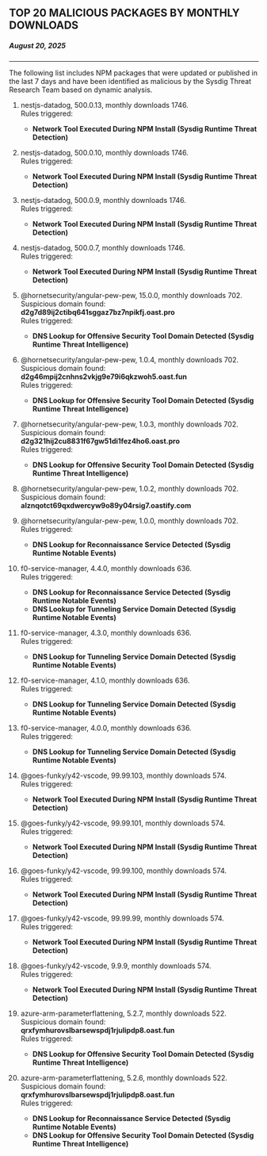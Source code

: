 ## TOP 20 MALICIOUS PACKAGES BY MONTHLY DOWNLOADS
##### August 20, 2025

---
The following list includes NPM packages that were updated or published in the last 7 days and have been identified as malicious by the Sysdig Threat Research Team based on dynamic analysis.

1. nestjs-datadog, 500.0.13, monthly downloads 1746.
</br>Rules triggered:</br>
      - **Network Tool Executed During NPM Install (Sysdig Runtime Threat Detection)**


2. nestjs-datadog, 500.0.10, monthly downloads 1746.
</br>Rules triggered:</br>
      - **Network Tool Executed During NPM Install (Sysdig Runtime Threat Detection)**


3. nestjs-datadog, 500.0.9, monthly downloads 1746.
</br>Rules triggered:</br>
      - **Network Tool Executed During NPM Install (Sysdig Runtime Threat Detection)**


4. nestjs-datadog, 500.0.7, monthly downloads 1746.
</br>Rules triggered:</br>
      - **Network Tool Executed During NPM Install (Sysdig Runtime Threat Detection)**


5. @hornetsecurity/angular-pew-pew, 15.0.0, monthly downloads 702.
</br>Suspicious domain found: **d2g7d89ij2ctibq641sggaz7bz7npikfj.oast.pro**
</br>Rules triggered:</br>
      - **DNS Lookup for Offensive Security Tool Domain Detected (Sysdig Runtime Threat Intelligence)**


6. @hornetsecurity/angular-pew-pew, 1.0.4, monthly downloads 702.
</br>Suspicious domain found: **d2g46mpij2cnhns2vkjg9e79i6qkzwoh5.oast.fun**
</br>Rules triggered:</br>
      - **DNS Lookup for Offensive Security Tool Domain Detected (Sysdig Runtime Threat Intelligence)**


7. @hornetsecurity/angular-pew-pew, 1.0.3, monthly downloads 702.
</br>Suspicious domain found: **d2g321hij2cu8831f67gw51di1fez4ho6.oast.pro**
</br>Rules triggered:</br>
      - **DNS Lookup for Offensive Security Tool Domain Detected (Sysdig Runtime Threat Intelligence)**


8. @hornetsecurity/angular-pew-pew, 1.0.2, monthly downloads 702.
</br>Suspicious domain found: **alznqotct69qxdwercyw9o89y04rsig7.oastify.com**


9. @hornetsecurity/angular-pew-pew, 1.0.0, monthly downloads 702.
</br>Rules triggered:</br>
      - **DNS Lookup for Reconnaissance Service Detected (Sysdig Runtime Notable Events)**


10. f0-service-manager, 4.4.0, monthly downloads 636.
</br>Rules triggered:</br>
      - **DNS Lookup for Reconnaissance Service Detected (Sysdig Runtime Notable Events)**
      - **DNS Lookup for Tunneling Service Domain Detected (Sysdig Runtime Notable Events)**


11. f0-service-manager, 4.3.0, monthly downloads 636.
</br>Rules triggered:</br>
      - **DNS Lookup for Tunneling Service Domain Detected (Sysdig Runtime Notable Events)**


12. f0-service-manager, 4.1.0, monthly downloads 636.
</br>Rules triggered:</br>
      - **DNS Lookup for Tunneling Service Domain Detected (Sysdig Runtime Notable Events)**


13. f0-service-manager, 4.0.0, monthly downloads 636.
</br>Rules triggered:</br>
      - **DNS Lookup for Tunneling Service Domain Detected (Sysdig Runtime Notable Events)**


14. @goes-funky/y42-vscode, 99.99.103, monthly downloads 574.
</br>Rules triggered:</br>
      - **Network Tool Executed During NPM Install (Sysdig Runtime Threat Detection)**


15. @goes-funky/y42-vscode, 99.99.101, monthly downloads 574.
</br>Rules triggered:</br>
      - **Network Tool Executed During NPM Install (Sysdig Runtime Threat Detection)**


16. @goes-funky/y42-vscode, 99.99.100, monthly downloads 574.
</br>Rules triggered:</br>
      - **Network Tool Executed During NPM Install (Sysdig Runtime Threat Detection)**


17. @goes-funky/y42-vscode, 99.99.99, monthly downloads 574.
</br>Rules triggered:</br>
      - **Network Tool Executed During NPM Install (Sysdig Runtime Threat Detection)**


18. @goes-funky/y42-vscode, 9.9.9, monthly downloads 574.
</br>Rules triggered:</br>
      - **Network Tool Executed During NPM Install (Sysdig Runtime Threat Detection)**


19. azure-arm-parameterflattening, 5.2.7, monthly downloads 522.
</br>Suspicious domain found: **qrxfymhurovslbarsewspdj1rjulipdp8.oast.fun**
</br>Rules triggered:</br>
      - **DNS Lookup for Offensive Security Tool Domain Detected (Sysdig Runtime Threat Intelligence)**


20. azure-arm-parameterflattening, 5.2.6, monthly downloads 522.
</br>Suspicious domain found: **qrxfymhurovslbarsewspdj1rjulipdp8.oast.fun**
</br>Rules triggered:</br>
      - **DNS Lookup for Reconnaissance Service Detected (Sysdig Runtime Notable Events)**
      - **DNS Lookup for Offensive Security Tool Domain Detected (Sysdig Runtime Threat Intelligence)**
